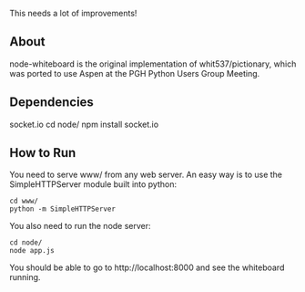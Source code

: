 This needs a lot of improvements!

About
-------

node-whiteboard is the original implementation of whit537/pictionary, which was ported to use Aspen at the PGH Python Users Group Meeting.

Dependencies
------------
socket.io
    cd node/
    npm install socket.io

How to Run
----------

You need to serve www/ from any web server. An easy way is to use the SimpleHTTPServer module built into python:

    cd www/
    python -m SimpleHTTPServer

You also need to run the node server:

    cd node/
    node app.js

You should be able to go to http://localhost:8000 and see the whiteboard running.
